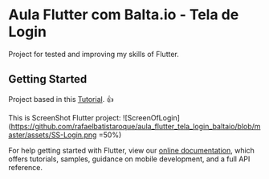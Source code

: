 # Aula Flutter com Balta.io - Tela de Login

Project for tested and improving my skills of Flutter.

## Getting Started

Project based in this [Tutorial](https://www.youtube.com/watch?v=lmArDnXxvtQ&t=337s). :+1:

This is ScreenShot Flutter project:
![ScreenOfLogin](https://github.com/rafaelbatistaroque/aula_flutter_tela_login_baltaio/blob/master/assets/SS-Login.png =50%)

For help getting started with Flutter, view our 
[online documentation](https://flutter.dev/docs), which offers tutorials, 
samples, guidance on mobile development, and a full API reference.
